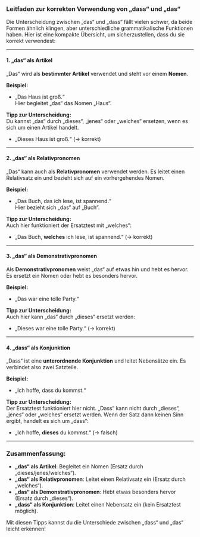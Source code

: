### Leitfaden zur korrekten Verwendung von „dass“ und „das“

Die Unterscheidung zwischen „das“ und „dass“ fällt vielen schwer, da beide Formen ähnlich klingen, aber unterschiedliche grammatikalische Funktionen haben. Hier ist eine kompakte Übersicht, um sicherzustellen, dass du sie korrekt verwendest:

---

#### **1. „das“ als Artikel**
„Das“ wird als **bestimmter Artikel** verwendet und steht vor einem **Nomen**.

**Beispiel:**
- „Das Haus ist groß.“  
Hier begleitet „das“ das Nomen „Haus“.

**Tipp zur Unterscheidung:**  
Du kannst „das“ durch „dieses“, „jenes“ oder „welches“ ersetzen, wenn es sich um einen Artikel handelt.
- „Dieses Haus ist groß.“ (→ korrekt)
  
---

#### **2. „das“ als Relativpronomen**
„Das“ kann auch als **Relativpronomen** verwendet werden. Es leitet einen Relativsatz ein und bezieht sich auf ein vorhergehendes Nomen.

**Beispiel:**
- „Das Buch, das ich lese, ist spannend.“  
Hier bezieht sich „das“ auf „Buch“.

**Tipp zur Unterscheidung:**  
Auch hier funktioniert der Ersatztest mit „welches“:
- „Das Buch, **welches** ich lese, ist spannend.“ (→ korrekt)

---

#### **3. „das“ als Demonstrativpronomen**
Als **Demonstrativpronomen** weist „das“ auf etwas hin und hebt es hervor. Es ersetzt ein Nomen oder hebt es besonders hervor.

**Beispiel:**
- „Das war eine tolle Party.“
  
**Tipp zur Unterscheidung:**  
Auch hier kann „das“ durch „dieses“ ersetzt werden:
- „Dieses war eine tolle Party.“ (→ korrekt)

---

#### **4. „dass“ als Konjunktion**
„Dass“ ist eine **unterordnende Konjunktion** und leitet Nebensätze ein. Es verbindet also zwei Satzteile.

**Beispiel:**
- „Ich hoffe, dass du kommst.“

**Tipp zur Unterscheidung:**  
Der Ersatztest funktioniert hier nicht. „Dass“ kann nicht durch „dieses“, „jenes“ oder „welches“ ersetzt werden. Wenn der Satz dann keinen Sinn ergibt, handelt es sich um „dass“:
- „Ich hoffe, **dieses** du kommst.“ (→ falsch)

---

### Zusammenfassung:

- **„das“ als Artikel**: Begleitet ein Nomen (Ersatz durch „dieses/jenes/welches“).
- **„das“ als Relativpronomen**: Leitet einen Relativsatz ein (Ersatz durch „welches“).
- **„das“ als Demonstrativpronomen**: Hebt etwas besonders hervor (Ersatz durch „dieses“).
- **„dass“ als Konjunktion**: Leitet einen Nebensatz ein (kein Ersatztest möglich).

Mit diesen Tipps kannst du die Unterschiede zwischen „dass“ und „das“ leicht erkennen!